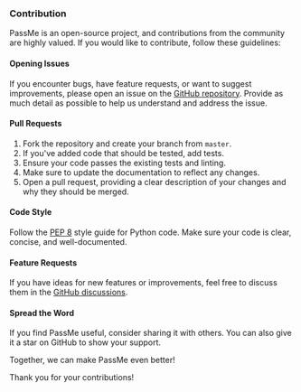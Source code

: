 ### Contribution

PassMe is an open-source project, and contributions from the community are highly valued. If you would like to contribute, follow these guidelines:

#### Opening Issues

If you encounter bugs, have feature requests, or want to suggest improvements, please open an issue on the [GitHub repository](https://github.com/aniketchavan2211/Password-Manager/issues). Provide as much detail as possible to help us understand and address the issue.

#### Pull Requests

1. Fork the repository and create your branch from `master`.
2. If you've added code that should be tested, add tests.
3. Ensure your code passes the existing tests and linting.
4. Make sure to update the documentation to reflect any changes.
5. Open a pull request, providing a clear description of your changes and why they should be merged.

#### Code Style

Follow the [PEP 8](https://www.python.org/dev/peps/pep-0008/) style guide for Python code. Make sure your code is clear, concise, and well-documented.

#### Feature Requests

If you have ideas for new features or improvements, feel free to discuss them in the [GitHub discussions](https://github.com/aniketchavan2211/Password-Manager/discussions).

#### Spread the Word

If you find PassMe useful, consider sharing it with others. You can also give it a star on GitHub to show your support.

Together, we can make PassMe even better!

Thank you for your contributions!

